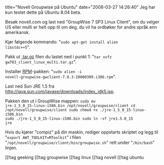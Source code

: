 title="Novell Groupwise på Ubuntu"
date="2008-03-27 14:26:40"
Jeg har kun testet dette på Ubuntu 8.04 beta.

Besøk novell.com og last ned "GroupWise 7 SP3 Linux Client", om du velger US eller multi er helt opp til om deg, du vil ha ordbøker for andre språk enn amerikansk.

Kjør følgende kommando: "<code>sudo apt-get install alien libstdc++5</code>".

Pakk ut <a href="http://filext.com/file-extension/gz">.tar.gz</a> filen du lastet ned i punkt 1: "<code>tar xvfz gw703_client_linux_multi.tar.gz</code>".

Installer <a href="http://filext.com/file-extension/rpm">RPM</a>-pakken: "<code>sudo alien -i novell-groupwise-gwclient-7.0.3-20080309.i386.rpm</code>".

Last ned Sun JRE 1.5 fra <a href="http://java.sun.com/javase/downloads/index_jdk5.jsp">http://java.sun.com/javase/downloads/index_jdk5.jsp</a>.

Pakken den ut i GroupWise mappen:
		<code>sudo mv jre-1_5_0_15-linux-i586.bin /opt/novell/groupwise/client
		cd /opt/novell/groupwise/client
		sudo chmod +x ./jre-1_5_0_15-linux-i586.bin
		sudo ./jre-1_5_0_15-linux-i586.bin
		sudo ln -sf jre1.5.0_15 jre</code>

Hvis du kjører "compiz" på din maskin, rediger oppstarts skriptet og legg til "<code>export AWT_TOOLKIT=MToolkit</code>" i filen "<code>/opt/novell/groupwise/client/bin/groupwise.sh</code>" rett under "<code>/bin/bash</code>" linjen.

[[!tag  geeking
[[!tag  groupwise
[[!tag  linux
[[!tag  novell
[[!tag  ubuntu

